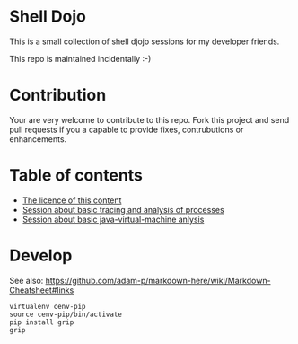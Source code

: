 # Shell Dojo

This is a small collection of shell djojo sessions for my developer friends.

This repo is maintained incidentally :-)

# Contribution

Your are very welcome to contribute to this repo.
Fork this project and send pull requests if you a capable to provide fixes, contrubutions or enhancements.

# Table of contents

 * [The licence of this content](LICENSE)
 * [Session about basic tracing and analysis of processes](session-process-analysis-tools.md)
 * [Session about basic java-virtual-machine anlysis](session-java-virtual-machine-analysis.md)

# Develop

See also: https://github.com/adam-p/markdown-here/wiki/Markdown-Cheatsheet#links

```
virtualenv cenv-pip
source cenv-pip/bin/activate
pip install grip
grip
```
